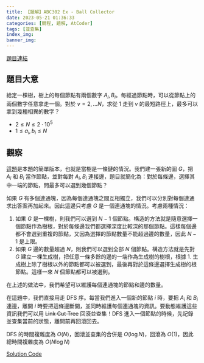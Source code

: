 ```yaml
---
title: 【題解】ABC302 Ex - Ball Collector
date: 2023-05-21 01:36:33
categories: [競程, 題解, AtCoder]
tags: [並查集]
index_img:
banner_img:
---
```


[題目連結](https://atcoder.jp/contests/abc302/tasks/abc302_h)

## 題目大意

給定一棵樹，樹上的每個節點有兩個數字 $A_i, B_i$。每經過節點時，可以從節點上的兩個數字任意拿走一個。對於 $v = 2, \dots N$，求從 $1$ 走到 $v$ 的最短路徑上，最多可以拿到幾種相異的數字？

* $2 \leq N \leq 2 \cdot 10^5$
* $1 \leq a_i, b_i \leq N$

## 觀察

[這題](https://atcoder.jp/contests/arc111/tasks/arc111_b)是本題的簡單版本，也就是當樹是一條鏈的情況。我們建一張新的圖 $G$，把 $A_i$ 和 $B_i$ 當作節點，並對每對 $A_i, B_i$ 連接邊，題目就簡化為：對於每條邊，選擇其中一端的節點，問最多可以選到幾個節點？

如果 $G$ 有多個連通塊，因為每個連通塊之間互相獨立，我們可以分別對每個連通求出答案再加起來。因此這邊只考慮 $G$ 是一個連通塊的情況。考慮兩種情況：

1. 如果 $G$ 是一棵樹，則我們可以選到 $N - 1$ 個節點。構造的方法就是隨意選擇一個節點作為樹根，對於每條邊我們都選擇深度比較深的那個節點。這樣每個邊都不會選到重複的節點，又因為選擇的節點數量不能超過邊的數量，因此 $N - 1$ 是上限。
2. 如果 $G$ 邊的數量超過 $N$，則我們可以選到全部 $N$ 個節點。構造方法就是先對 $G$ 建立一棵生成樹，把任意一條多餘的邊的一端作為生成樹的樹根，根據 1. 生成樹上除了樹根以外的節點都可以被選到，最後再對於這條邊選擇生成樹的根節點。這樣一來 $N$ 個節點都可以被選到。

在上述的做法中，我們希望可以維護每個連通塊的節點和邊的數量。

在這題中，我們直接用走 DFS 序。每當我們進入一個新的節點 $i$ 時，要把 $A_i$ 和 $B_i$ 連邊，離開 $i$ 時要把這條邊斷開，並同時維護每個連通塊的資訊。要動態維護這些資訊我們可以用 ~~Link Cut Tree~~ 回滾並查集！DFS 進入一個節點的時候，先記錄並查集當前的狀態，離開前再回滾回去。

DFS 的時間複雜度為 $O(N)$，回滾並查集的合併是 $O(\log N)$，回滾為 $O(1)$，因此總時間複雜度為 $O(N \log N)$

[Solution Code](https://atcoder.jp/contests/abc302/submissions/41589083)
